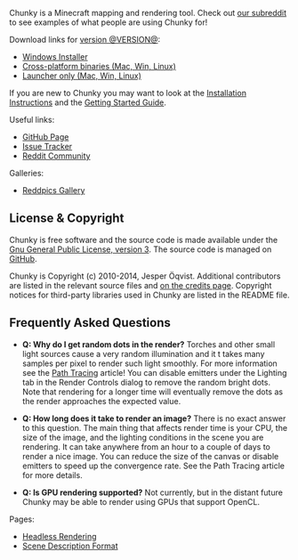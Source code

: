 Chunky
is a Minecraft mapping and rendering tool.  Check out [our subreddit][15] to
see examples of what people are using Chunky for!

Download links for [version @VERSION@][1]:

* [Windows Installer][2]
* [Cross-platform binaries (Mac, Win, Linux)][3]
* [Launcher only (Mac, Win, Linux)][4]

If you are new to Chunky you may want to look at the [Installation
Instructions][13] and the [Getting Started Guide][14].

Useful links:

* [GitHub Page][5]
* [Issue Tracker][6]
* [Reddit Community][7]

Galleries:

* [Reddpics Gallery][8]

License & Copyright
-------------------

Chunky is free software and the source code is made available under the [Gnu
General Public License, version 3][16].  The source code is managed on
[GitHub][9].

Chunky is Copyright (c) 2010-2014, Jesper &Ouml;qvist. Additional contributors
are listed in the relevant source files and [on the credits page][17].
Copyright notices for third-party libraries used in Chunky are listed in the
README file.

Frequently Asked Questions
--------------------------

* **Q: Why do I get random dots in the render?**
  Torches and other small light sources cause a very random illumination and it
  t takes many samples per pixel to render such light smoothly. For more
  information see the [Path Tracing][10] article! You can disable emitters
  under the Lighting tab in the Render Controls dialog to remove the random
  bright dots. Note that rendering for a longer time will eventually remove the
  dots as the render approaches the expected value.

* **Q: How long does it take to render an image?**
  There is no exact answer to this question. The main thing that affects render
  time is your CPU, the size of the image, and the lighting conditions in the
  scene you are rendering. It can take anywhere from an hour to a couple of
  days to render a nice image. You can reduce the size of the canvas or disable
  emitters to speed up the convergence rate. See the Path Tracing article for
  more details.

* **Q: Is GPU rendering supported?**
  Not currently, but in the distant future Chunky may be able to render using
  GPUs that support OpenCL.

Pages:

* [Headless Rendering][11]
* [Scene Description Format][12]

[1]: release/@VERSION@/release_notes.html
[2]: @EXE_DL_LINK@
[3]: @ZIP_DL_LINK@
[4]: http://chunkyupdate.llbit.se/ChunkyLauncher.jar
[5]: https://github.com/llbit/chunky
[6]: https://github.com/llbit/chunky/issues
[7]: http://www.reddit.com/r/chunky
[8]: http://reddpics.com/r/chunky
[9]: https://github.com/llbit/chunky
[10]: path_tracing.html
[11]: headless.html
[12]: scene_format.html
[13]: install.html
[14]: getting_started.html
[15]: http://www.reddit.com/r/chunky
[16]: http://opensource.org/licenses/gpl-3.0.html
[17]: credits.html
